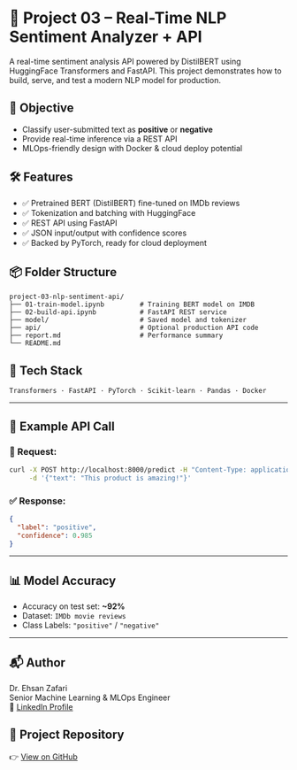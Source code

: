 
# 🧠 Project 03 – Real-Time NLP Sentiment Analyzer + API

A real-time sentiment analysis API powered by DistilBERT using HuggingFace Transformers and FastAPI. This project demonstrates how to build, serve, and test a modern NLP model for production.

## 🎯 Objective
- Classify user-submitted text as **positive** or **negative**
- Provide real-time inference via a REST API
- MLOps-friendly design with Docker & cloud deploy potential

## 🛠 Features
- ✅ Pretrained BERT (DistilBERT) fine-tuned on IMDb reviews
- ✅ Tokenization and batching with HuggingFace
- ✅ REST API using FastAPI
- ✅ JSON input/output with confidence scores
- ✅ Backed by PyTorch, ready for cloud deployment

## 📦 Folder Structure
```
project-03-nlp-sentiment-api/
├── 01-train-model.ipynb         # Training BERT model on IMDB
├── 02-build-api.ipynb           # FastAPI REST service
├── model/                       # Saved model and tokenizer
├── api/                         # Optional production API code
├── report.md                    # Performance summary
└── README.md
```

## 🔧 Tech Stack
`Transformers · FastAPI · PyTorch · Scikit-learn · Pandas · Docker`

---

## 💬 Example API Call

### 🔁 Request:
```bash
curl -X POST http://localhost:8000/predict -H "Content-Type: application/json" \
     -d '{"text": "This product is amazing!"}'
```

### ✅ Response:
```json
{
  "label": "positive",
  "confidence": 0.985
}
```

---

## 📊 Model Accuracy
- Accuracy on test set: **~92%**
- Dataset: `IMDb movie reviews`
- Class Labels: `"positive"` / `"negative"`

---

## 📬 Author
Dr. Ehsan Zafari  
Senior Machine Learning & MLOps Engineer  
🔗 [LinkedIn Profile](https://www.linkedin.com/in/dr-ehsan-zafari-ai-ml)

## 🔗 Project Repository
👉 [View on GitHub](https://github.com/Essi2030/mlops-projects-portfolio/tree/main/project-03-nlp-sentiment-api)
